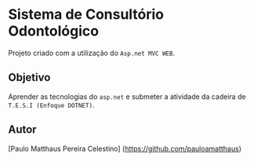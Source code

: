 # Sistema de Consultório Odontológico

Projeto criado com a utilização do `Asp.net MVC WEB`.

## Objetivo

Aprender as tecnologias do `asp.net` e submeter a atividade da cadeira de `T.E.S.I (Enfoque DOTNET)`.

## Autor

[Paulo Matthaus Pereira Celestino] (https://github.com/pauloamatthaus)
